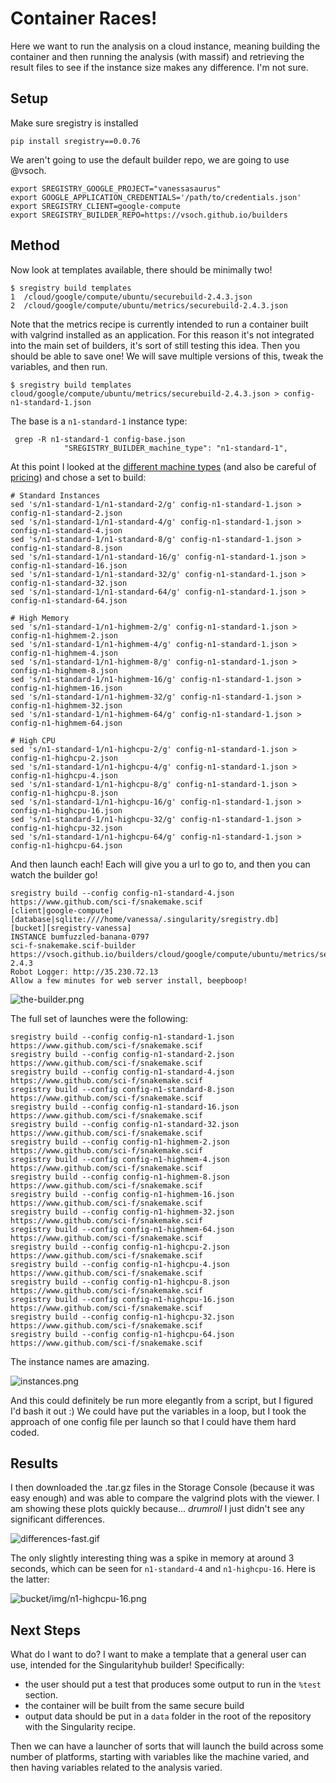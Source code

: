 # Container Races!

Here we want to run the analysis on a cloud instance, meaning building the container
and then running the analysis (with massif) and retrieving the result files
to see if the instance size makes any difference. I'm not sure.

## Setup

Make sure sregistry is installed
```
pip install sregistry==0.0.76
```

We aren't going to use the default builder repo, we are going to use @vsoch.
```
export SREGISTRY_GOOGLE_PROJECT="vanessasaurus"
export GOOGLE_APPLICATION_CREDENTIALS='/path/to/credentials.json'
export SREGISTRY_CLIENT=google-compute
export SREGISTRY_BUILDER_REPO=https://vsoch.github.io/builders
```

## Method
Now look at templates available, there should be minimally two!

```
$ sregistry build templates
1  /cloud/google/compute/ubuntu/securebuild-2.4.3.json
2  /cloud/google/compute/ubuntu/metrics/securebuild-2.4.3.json
```

Note that the metrics recipe is currently intended to run a container 
built with valgrind installed as an application. For this reason it's not
integrated into the main set of builders, it's sort of still testing
this idea. Then you should be able to save one! We will save multiple versions of this,
tweak the variables, and then run.

```
$ sregistry build templates cloud/google/compute/ubuntu/metrics/securebuild-2.4.3.json > config-n1-standard-1.json
```

The base is a `n1-standard-1` instance type:

```
 grep -R n1-standard-1 config-base.json 
            "SREGISTRY_BUILDER_machine_type": "n1-standard-1",
```

At this point I looked at the [different machine types](https://cloud.google.com/compute/docs/machine-types)
(and also be careful of [pricing](https://cloud.google.com/compute/pricing#machinetype)) 
and chose a set to build:

```
# Standard Instances
sed 's/n1-standard-1/n1-standard-2/g' config-n1-standard-1.json > config-n1-standard-2.json
sed 's/n1-standard-1/n1-standard-4/g' config-n1-standard-1.json > config-n1-standard-4.json
sed 's/n1-standard-1/n1-standard-8/g' config-n1-standard-1.json > config-n1-standard-8.json
sed 's/n1-standard-1/n1-standard-16/g' config-n1-standard-1.json > config-n1-standard-16.json
sed 's/n1-standard-1/n1-standard-32/g' config-n1-standard-1.json > config-n1-standard-32.json
sed 's/n1-standard-1/n1-standard-64/g' config-n1-standard-1.json > config-n1-standard-64.json

# High Memory
sed 's/n1-standard-1/n1-highmem-2/g' config-n1-standard-1.json > config-n1-highmem-2.json
sed 's/n1-standard-1/n1-highmem-4/g' config-n1-standard-1.json > config-n1-highmem-4.json
sed 's/n1-standard-1/n1-highmem-8/g' config-n1-standard-1.json > config-n1-highmem-8.json
sed 's/n1-standard-1/n1-highmem-16/g' config-n1-standard-1.json > config-n1-highmem-16.json
sed 's/n1-standard-1/n1-highmem-32/g' config-n1-standard-1.json > config-n1-highmem-32.json
sed 's/n1-standard-1/n1-highmem-64/g' config-n1-standard-1.json > config-n1-highmem-64.json

# High CPU
sed 's/n1-standard-1/n1-highcpu-2/g' config-n1-standard-1.json > config-n1-highcpu-2.json
sed 's/n1-standard-1/n1-highcpu-4/g' config-n1-standard-1.json > config-n1-highcpu-4.json
sed 's/n1-standard-1/n1-highcpu-8/g' config-n1-standard-1.json > config-n1-highcpu-8.json
sed 's/n1-standard-1/n1-highcpu-16/g' config-n1-standard-1.json > config-n1-highcpu-16.json
sed 's/n1-standard-1/n1-highcpu-32/g' config-n1-standard-1.json > config-n1-highcpu-32.json
sed 's/n1-standard-1/n1-highcpu-64/g' config-n1-standard-1.json > config-n1-highcpu-64.json
```

And then launch each! Each will give you a url to go to, and then you can watch the builder go!

```
sregistry build --config config-n1-standard-4.json https://www.github.com/sci-f/snakemake.scif
[client|google-compute] [database|sqlite:////home/vanessa/.singularity/sregistry.db]
[bucket][sregistry-vanessa]
INSTANCE bumfuzzled-banana-0797
sci-f-snakemake.scif-builder https://vsoch.github.io/builders/cloud/google/compute/ubuntu/metrics/securebuild-2.4.3
Robot Logger: http://35.230.72.13
Allow a few minutes for web server install, beepboop!
```

![the-builder.png](the-builder.png)

The full set of launches were the following:

```
sregistry build --config config-n1-standard-1.json https://www.github.com/sci-f/snakemake.scif
sregistry build --config config-n1-standard-2.json https://www.github.com/sci-f/snakemake.scif
sregistry build --config config-n1-standard-4.json https://www.github.com/sci-f/snakemake.scif
sregistry build --config config-n1-standard-8.json https://www.github.com/sci-f/snakemake.scif
sregistry build --config config-n1-standard-16.json https://www.github.com/sci-f/snakemake.scif
sregistry build --config config-n1-standard-32.json https://www.github.com/sci-f/snakemake.scif
sregistry build --config config-n1-highmem-2.json https://www.github.com/sci-f/snakemake.scif
sregistry build --config config-n1-highmem-4.json https://www.github.com/sci-f/snakemake.scif
sregistry build --config config-n1-highmem-8.json https://www.github.com/sci-f/snakemake.scif
sregistry build --config config-n1-highmem-16.json https://www.github.com/sci-f/snakemake.scif
sregistry build --config config-n1-highmem-32.json https://www.github.com/sci-f/snakemake.scif
sregistry build --config config-n1-highmem-64.json https://www.github.com/sci-f/snakemake.scif
sregistry build --config config-n1-highcpu-2.json https://www.github.com/sci-f/snakemake.scif
sregistry build --config config-n1-highcpu-4.json https://www.github.com/sci-f/snakemake.scif
sregistry build --config config-n1-highcpu-8.json https://www.github.com/sci-f/snakemake.scif
sregistry build --config config-n1-highcpu-16.json https://www.github.com/sci-f/snakemake.scif
sregistry build --config config-n1-highcpu-32.json https://www.github.com/sci-f/snakemake.scif
sregistry build --config config-n1-highcpu-64.json https://www.github.com/sci-f/snakemake.scif
```

The instance names are amazing.

![instances.png](instances.png)

And this could definitely be run more elegantly from a script, but I figured I'd bash it out :)
We could have put the variables in a loop, but I took
the approach of one config file per launch so that I could have them hard coded.

## Results

I then downloaded the .tar.gz files in the Storage Console (because it was easy enough)
and was able to compare the valgrind plots with the viewer. I am showing these plots quickly
because... *drumroll* I just didn't see any significant differences. 

![differences-fast.gif](differences-fast.gif)

The only slightly interesting thing was a spike in memory at around 3 seconds, which can be seen for `n1-standard-4`
and `n1-highcpu-16`. Here is the latter:

![bucket/img/n1-highcpu-16.png](bucket/img/n1-highcpu-16.png)

## Next Steps
What do I want to do? I want to make a template that a general user can use, intended for
the Singularityhub builder! Specifically:

 - the user should put a test that produces some output to run in the `%test` section.
 - the container will be built from the same secure build
 - output data should be put in a `data` folder in the root of the repository with the Singularity recipe.

Then we can have a launcher of sorts that will launch the build across some number of platforms, starting with variables like the machine varied, and then having variables related to the analysis varied.
